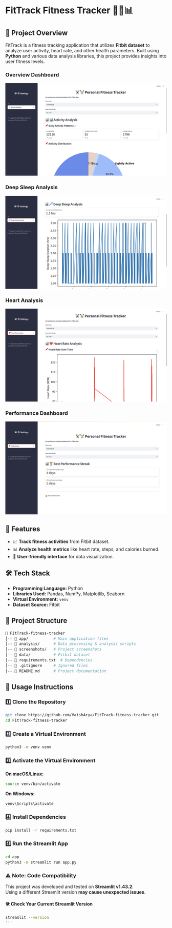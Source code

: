 # FitTrack Fitness Tracker 🏋️‍♂️📊

## 📌 Project Overview
FitTrack is a fitness tracking application that utilizes **Fitbit dataset** to analyze user activity, heart rate, and other health parameters. Built using **Python** and various data analysis libraries, this project provides insights into user fitness levels.
### Overview Dashboard
![Activity Analysis Dashboard](screenshots/activity_dashboard.png)

### Deep Sleep Analysis
![Deep Sleep Dashboard](screenshots/Deep_Sleep.png)

### Heart Analysis
![Heart Analysis Dashboard](screenshots/Heart_analysis_Dashboard.png)

### Performance Dashboard
![Performance Dashboard](screenshots/Performance_Dashboard.png)


## 🚀 Features
- 📈 **Track fitness activities** from Fitbit dataset.
- 📊 **Analyze health metrics** like heart rate, steps, and calories burned.
- 🎯 **User-friendly interface** for data visualization.

## 🛠️ Tech Stack
- **Programming Language:** Python
- **Libraries Used:** Pandas, NumPy, Matplotlib, Seaborn
- **Virtual Environment:** `venv`
- **Dataset Source:** Fitbit

## 📂 Project Structure
```bash
📁 FitTrack-fitness-tracker
│-- 📂 app/           # Main application files
│-- 📂 analysis/      # Data processing & analysis scripts
│-- 📂 screenshots/   # Project screenshots
│-- 📂 data/          # Fitbit dataset
│-- 📜 requirements.txt  # Dependencies
│-- 📜 .gitignore     # Ignored files
│-- 📜 README.md      # Project documentation
```

## 📖 Usage Instructions

### 1️⃣ Clone the Repository
```bash
git clone https://github.com/VaishArya/FitTrack-fitness-tracker.git
cd FitTrack-fitness-tracker
```

### 2️⃣ Create a Virtual Environment
```bash
python3 -m venv venv
```

### 3️⃣ Activate the Virtual Environment
**On macOS/Linux:**
```bash
source venv/bin/activate
```
**On Windows:**
```bash
venv\Scripts\activate
```
### 4️⃣ Install Dependencies
```bash
pip install -r requirements.txt
```

### 4️⃣ Run the Streamlit App
```bash
cd app
python3 -m streamlit run app.py
```

### ⚠️ Note: Code Compatibility  
This project was developed and tested on **Streamlit v1.43.2**.  
Using a different Streamlit version **may cause unexpected issues**.  

#### 🛠️ Check Your Current Streamlit Version  
```bash
streamlit --version
'''
